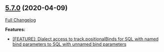 ## [5.7.0](https://ugate.github.io/sqler/tree/v5.7.0) (2020-04-09)
[Full Changelog](https://ugate.github.io/sqler/compare/v5.6.2...v5.7.0)


__Features:__
* [[FEATURE]: Dialect access to track.positionalBinds for SQL with named bind parameters to SQL with unnamed bind parameters](https://ugate.github.io/sqler/commit/eabba81ea8134546e69e4d54a1381ee1c0497a1d)